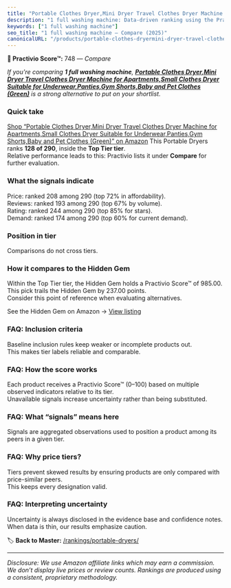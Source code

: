 ```yaml
---
title: "Portable Clothes Dryer,Mini Dryer Travel Clothes Dryer Machine for Apartments,Small Clothes Dryer Suitable for Underwear,Panties,Gym Shorts,Baby and Pet Clothes (Green)"
description: "1 full washing machine: Data-driven ranking using the Practivio Score™. Positioned by quality, value, demand, findability, momentum."
keywords: ["1 full washing machine"]
seo_title: "1 full washing machine — Compare (2025)"
canonicalURL: "/products/portable-clothes-dryermini-dryer-travel-clothes-dryer-machine-for-apartmentssmall-clothes-dryer-suitable-for-underwearpantiesgym-shortsbaby-and-pet-clothes-green-B09TKP231F/"
---
```


**🛒 Practivio Score™:** 748 — _Compare_


*If you're comparing **1 full washing machine**, **[Portable Clothes Dryer,Mini Dryer Travel Clothes Dryer Machine for Apartments,Small Clothes Dryer Suitable for Underwear,Panties,Gym Shorts,Baby and Pet Clothes (Green)](https://www.amazon.com/dp/B09TKP231F?tag=practivio-20)** is a strong alternative to put on your shortlist.*
### Quick take
[Shop “Portable Clothes Dryer,Mini Dryer Travel Clothes Dryer Machine for Apartments,Small Clothes Dryer Suitable for Underwear,Panties,Gym Shorts,Baby and Pet Clothes (Green)” on Amazon](https://www.amazon.com/dp/B09TKP231F?tag=practivio-20)
This Portable Dryers ranks **128 of 290**, inside the **Top Tier tier**.  
Relative performance leads to this: Practivio lists it under **Compare** for further evaluation.

### What the signals indicate
Price: ranked 208 among 290 (top 72% in affordability).  
Reviews: ranked 193 among 290 (top 67% by volume).  
Rating: ranked 244 among 290 (top 85% for stars).  
Demand: ranked 174 among 290 (top 60% for current demand).

### Position in tier
Comparisons do not cross tiers.

### How it compares to the Hidden Gem
Within the Top Tier tier, the Hidden Gem holds a Practivio Score™ of 985.00.  
This pick trails the Hidden Gem by 237.00 points.  
Consider this point of reference when evaluating alternatives.  

See the Hidden Gem on Amazon → [View listing](https://www.amazon.com/dp/B0799Q45TT?tag=practivio-20)

### FAQ: Inclusion criteria
Baseline inclusion rules keep weaker or incomplete products out.  
This makes tier labels reliable and comparable.

### FAQ: How the score works
Each product receives a Practivio Score™ (0–100) based on multiple observed indicators relative to its tier.  
Unavailable signals increase uncertainty rather than being substituted.

### FAQ: What “signals” means here
Signals are aggregated observations used to position a product among its peers in a given tier.

### FAQ: Why price tiers?
Tiers prevent skewed results by ensuring products are only compared with price-similar peers.  
This keeps every designation valid.

### FAQ: Interpreting uncertainty
Uncertainty is always disclosed in the evidence base and confidence notes.  
When data is thin, our results emphasize caution.

<!-- Missing template for Compare/CompareWithinPriceClass -->


🏷️ **Back to Master:** [/rankings/portable-dryers/](/rankings/portable-dryers/)

---
_Disclosure: We use Amazon affiliate links which may earn a commission. We don’t display live prices or review counts. Rankings are produced using a consistent, proprietary methodology._
